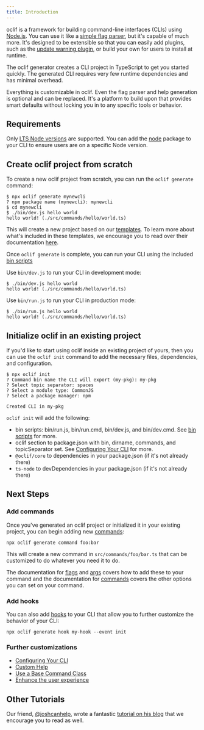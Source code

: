 ```yaml
---
title: Introduction
---
```


oclif is a framework for building command-line interfaces (CLIs) using [Node.js](https://nodejs.org/en). You can use it like a [simple flag parser](https://github.com/oclif/core#usage), but it's capable of much more. It's designed to be extensible so that you can easily add plugins, such as the [update warning plugin](https://github.com/oclif/plugin-warn-if-update-available), or build your own for users to install at runtime.

The oclif generator creates a CLI project in TypeScript to get you started quickly. The generated CLI requires very few runtime dependencies and has minimal overhead.

Everything is customizable in oclif. Even the flag parser and help generation is optional and can be replaced. It's a platform to build upon that provides smart defaults without locking you in to any specific tools or behavior.

## Requirements

Only [LTS Node versions](https://nodejs.org/en/about/previous-releases) are supported. You can add the [node](https://www.npmjs.com/package/node) package to your CLI to ensure users are on a specific Node version.


## Create oclif project from scratch

To create a new oclif project from scratch, you can run the `oclif generate` command:

```
$ npx oclif generate mynewcli
? npm package name (mynewcli): mynewcli
$ cd mynewcli
$ ./bin/dev.js hello world
hello world! (./src/commands/hello/world.ts)
```

This will create a new project based on our [templates](./templates.md). To learn more about what's included in these templates, we encourage you to read over their documentation [here](./templates.md).

Once `oclif generate` is complete, you can run your CLI using the included [bin scripts](./templates.md#bin-scripts)

Use `bin/dev.js` to run your CLI in development mode:

```
$ ./bin/dev.js hello world
hello world! (./src/commands/hello/world.ts)
```

Use `bin/run.js` to run your CLI in production mode:

```
$ ./bin/run.js hello world
hello world! (./src/commands/hello/world.ts)
```

## Initialize oclif in an existing project

If you'd like to start using oclif inside an existing project of yours, then you can use the `oclif init` command to add the necessary files, dependencies, and configuration.

```
$ npx oclif init
? Command bin name the CLI will export (my-pkg): my-pkg
? Select topic separator: spaces
? Select a module type: CommonJS
? Select a package manager: npm

Created CLI in my-pkg
```

`oclif init` will add the following:
- bin scripts: bin/run.js, bin/run.cmd, bin/dev.js, and bin/dev.cmd. See [bin scripts](./templates.md#bin-scripts) for more.
- oclif section to package.json with bin, dirname, commands, and topicSeparator set. See [Configuring Your CLI](./configuring_your_cli.md) for more.
- `@oclif/core` to dependencies in your package.json (if it's not already there)
- `ts-node` to devDependencies in your package.json (if it's not already there)

## Next Steps

### Add commands
Once you've generated an oclif project or initialized it in your existing project, you can begin adding new [commands](./commands.md):

```
npx oclif generate command foo:bar
```

This will create a new command in `src/commands/foo/bar.ts` that can be customized to do whatever you need it to do.

The documentation for [flags](./flags.md) and [args](./args.md) covers how to add these to your command and the documentation for [commands](./commands.md) covers the other options you can set on your command.

### Add hooks

You can also add [hooks](./hooks.md) to your CLI that allow you to further customize the behavior of your CLI:

```
npx oclif generate hook my-hook --event init
```

### Further customizations

- [Configuring Your CLI](./configuring_your_cli.md)
- [Custom Help](./help_classes.md)
- [Use a Base Command Class](./base_class.md)
- [Enhance the user experience](./user_experience.md)

## Other Tutorials

Our friend, [@joshcanhelp](https://github.com/joshcanhelp), wrote a fantastic [tutorial on his blog](https://www.joshcanhelp.com/oclif/) that we encourage you to read as well.

